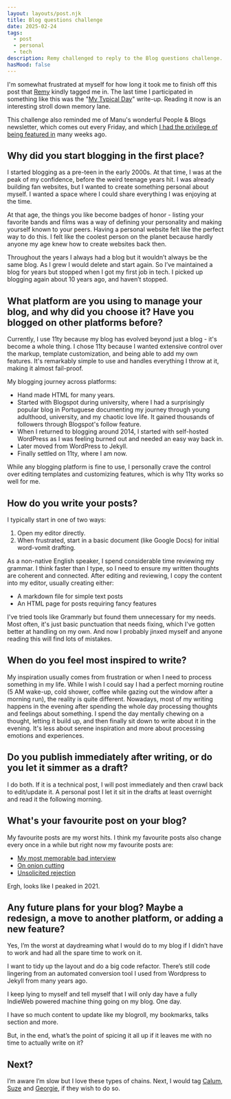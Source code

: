 ```yaml
---	
layout: layouts/post.njk	
title: Blog questions challenge
date: 2025-02-24
tags:	
  - post		
  - personal
  - tech
description: Remy challenged to reply to the Blog questions challenge. Here is what I had to say!
hasMood: false	
---	
```


I'm somewhat frustrated at myself for how long it took me to finish off this post that [Remy](https://remysharp.com/2025/02/06/blog-questions-challenge) kindly tagged me in. The last time I participated in something like this was the "[My Typical Day](https://ohhelloana.blog/my-typical-day/)" write-up. Reading it now is an interesting stroll down memory lane. 

This challenge also reminded me of Manu's wonderful People & Blogs newsletter, which comes out every Friday, and which [I had the privilege of being featured in](https://manuelmoreale.com/pb-ana-rodrigues) many weeks ago.

## Why did you start blogging in the first place?
I started blogging as a pre-teen in the early 2000s. At that time, I was at the peak of my confidence, before the weird teenage years hit. I was already building fan websites, but I wanted to create something personal about myself. I wanted a space where I could share everything I was enjoying at the time.

At that age, the things you like become badges of honor - listing your favorite bands and films was a way of defining your personality and making yourself known to your peers. Having a personal website felt like the perfect way to do this. I felt like the coolest person on the planet because hardly anyone my age knew how to create websites back then.

Throughout the years I always had a blog but it wouldn’t always be the same blog. As I grew I would delete and start again. So I’ve maintained a blog for years but stopped when I got my first job in tech. I picked up blogging again about 10 years ago, and haven’t stopped.

## What platform are you using to manage your blog, and why did you choose it? Have you blogged on other platforms before?
Currently, I use 11ty because my blog has evolved beyond just a blog - it's become a whole thing. I chose 11ty because I wanted extensive control over the markup, template customization, and being able to add my own features. It's remarkably simple to use and handles everything I throw at it, making it almost fail-proof.

My blogging journey across platforms:
* Hand made HTML for many years.
* Started with Blogspot during university, where I had a surprisingly popular blog in Portuguese documenting my journey through young adulthood, university, and my chaotic love life. It gained thousands of followers through Blogspot's follow feature.
* When I returned to blogging around 2014, I started with self-hosted WordPress as I was feeling burned out and needed an easy way back in.
* Later moved from WordPress to Jekyll.
* Finally settled on 11ty, where I am now.

While any blogging platform is fine to use, I personally crave the control over editing templates and customizing features, which is why 11ty works so well for me.

## How do you write your posts?
I typically start in one of two ways:
1. Open my editor directly.
2. When frustrated, start in a basic document (like Google Docs) for initial word-vomit drafting.

As a non-native English speaker, I spend considerable time reviewing my grammar. I think faster than I type, so I need to ensure my written thoughts are coherent and connected. After editing and reviewing, I copy the content into my editor, usually creating either:
- A markdown file for simple text posts
- An HTML page for posts requiring fancy features

I've tried tools like Grammarly but found them unnecessary for my needs. Most often, it's just basic punctuation that needs fixing, which I've gotten better at handling on my own. And now I probably jinxed myself and anyone reading this will find lots of mistakes.

## When do you feel most inspired to write?
My inspiration usually comes from frustration or when I need to process something in my life. While I wish I could say I had a perfect morning routine (5 AM wake-up, cold shower, coffee while gazing out the window after a morning run), the reality is quite different. Nowadays, most of my writing happens in the evening after spending the whole day processing thoughts and feelings about something. I spend the day mentally chewing on a thought, letting it build up, and then finally sit down to write about it in the evening. It's less about serene inspiration and more about processing emotions and experiences. 

## Do you publish immediately after writing, or do you let it simmer as a draft?
I do both. If it is a technical post, I will post immediately and then crawl back to edit/update it. A personal post I let it sit in the drafts at least overnight and read it the following morning.

## What's your favourite post on your blog?
My favourite posts are my worst hits. I think my favourite posts also change every once in a while but right now my favourite posts are: 

* [My most memorable bad interview](https://ohhelloana.blog/my-most-memorable-bad-interview/)
* [On onion cutting](https://ohhelloana.blog/on-onion-cutting/)
* [Unsolicited rejection](https://ohhelloana.blog/unsolicited-rejection/)

Ergh, looks like I peaked in 2021. 

## Any future plans for your blog? Maybe a redesign, a move to another platform, or adding a new feature?
Yes, I’m the worst at daydreaming what I would do to my blog if I didn’t have to work and had all the spare time to work on it.

I want to tidy up the layout and do a big code refactor. There’s still code lingering from an automated conversion tool I used from Wordpress to Jekyll from many years ago. 

I keep lying to myself and tell myself that I will only day have a fully IndieWeb powered machine thing going on my blog. One day.

I have so much content to update like my blogroll, my bookmarks, talks section and more. 

But, in the end, what’s the point of spicing it all up if it leaves me with no time to actually write on it?

## Next?
I’m aware I’m slow but I love these types of chains. Next, I would tag [Calum](https://calumryan.com/), [Suze](https://suze.dev/) and [Georgie](https://hey.georgie.nu/), if they wish to do so.  


 






